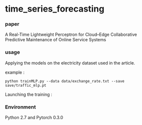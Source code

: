 # time_series_forecasting

### paper

A Real-Time Lightweight Perceptron for Cloud–Edge Collaborative Predictive Maintenance of Online Service Systems

### usage


Applying the models on the electricity dataset used in the article.



example : 

    python trainMLP.py --data data/exchange_rate.txt --save save/traffic_mlp.pt


Launching the training :
### Environment 

Python 2.7 and Pytorch 0.3.0

